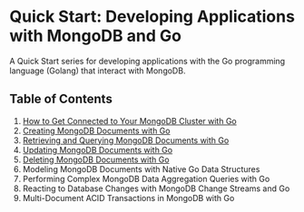 # Quick Start: Developing Applications with MongoDB and Go

A Quick Start series for developing applications with the Go programming language (Golang) that interact with MongoDB.

## Table of Contents

1. [How to Get Connected to Your MongoDB Cluster with Go](connecting/connecting-to-your-mongodb-cluster-with-go.md)
2. [Creating MongoDB Documents with Go](creating/creating-mongodb-documents-with-go.md)
3. [Retrieving and Querying MongoDB Documents with Go](retrieving/retrieving-and-querying-mongodb-documents-with-go.md)
4. [Updating MongoDB Documents with Go](updating/updating-mongodb-documents-with-go.md)
5. [Deleting MongoDB Documents with Go](deleting/deleting-documents-in-a-mongodb-collection-with-go.md)
6. Modeling MongoDB Documents with Native Go Data Structures 
7. Performing Complex MongoDB Data Aggregation Queries with Go
8. Reacting to Database Changes with MongoDB Change Streams and Go
9. Multi-Document ACID Transactions in MongoDB with Go